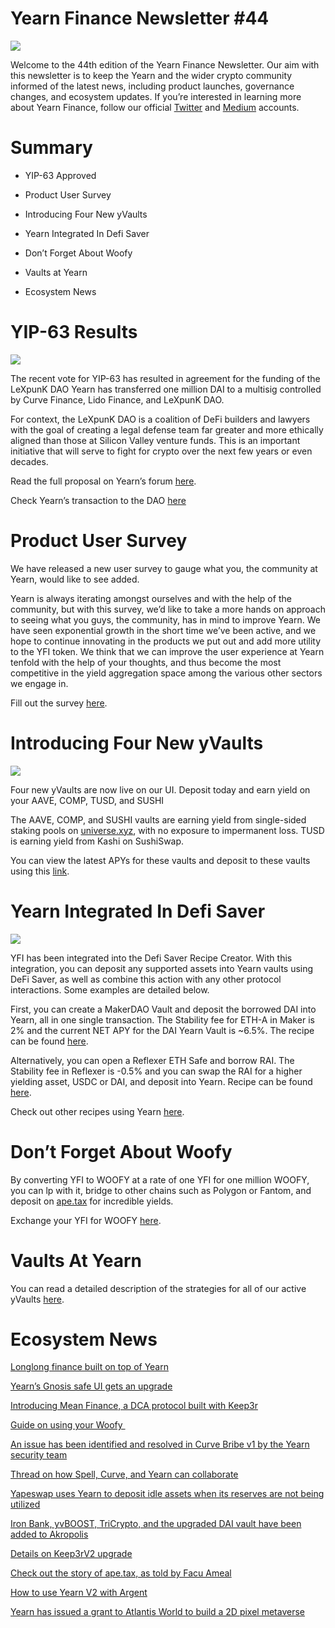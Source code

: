 Yearn Finance Newsletter #44
============================
![](https://cdn.substack.com/image/fetch/w_1456,c_limit,f_auto,q_auto:good,fl_progressive:steep/https%3A%2F%2Fbucketeer-e05bbc84-baa3-437e-9518-adb32be77984.s3.amazonaws.com%2Fpublic%2Fimages%2F020dc362-ab99-403b-8adc-17adc3c8d857_1600x806.png)

Welcome to the 44th edition of the Yearn Finance Newsletter. Our aim with this newsletter is to keep the Yearn and the wider crypto community informed of the latest news, including product launches, governance changes, and ecosystem updates. If you’re interested in learning more about Yearn Finance, follow our official [Twitter](https://twitter.com/iearnfinance) and [Medium](https://medium.com/iearn) accounts.

**Summary**
===========

*   YIP-63 Approved
    
*   Product User Survey
    
*   Introducing Four New yVaults
    
*   Yearn Integrated In Defi Saver
    
*   Don’t Forget About Woofy
    
*   Vaults at Yearn
    
*   Ecosystem News
    

**YIP-63 Results**
==================

![](https://cdn.substack.com/image/fetch/w_1456,c_limit,f_auto,q_auto:good,fl_progressive:steep/https%3A%2F%2Fbucketeer-e05bbc84-baa3-437e-9518-adb32be77984.s3.amazonaws.com%2Fpublic%2Fimages%2F88e01760-fc88-4426-844d-dfcd01f16943_1900x901.png)

The recent vote for YIP-63 has resulted in agreement for the funding of the LeXpunK DAO Yearn has transferred one million DAI to a multisig controlled by Curve Finance, Lido Finance, and LeXpunK DAO.

For context, the LeXpunK DAO is a coalition of DeFi builders and lawyers with the goal of creating a legal defense team far greater and more ethically aligned than those at Silicon Valley venture funds. This is an important initiative that will serve to fight for crypto over the next few years or even decades.

Read the full proposal on Yearn’s forum [here](https://gov.yearn.finance/t/yip-63-fund-builder-first-legal-activism-dao/11280).

Check Yearn’s transaction to the DAO [here](https://etherscan.io/tx/0x0ec0fc55d6dc51b426a254bf2d6de138b1b9a1c3031f4ab3a7b39439fa004392)

**Product User Survey**
=======================

We have released a new user survey to gauge what you, the community at Yearn, would like to see added.  
  
Yearn is always iterating amongst ourselves and with the help of the community, but with this survey, we’d like to take a more hands on approach to seeing what you guys, the community, has in mind to improve Yearn. We have seen exponential growth in the short time we’ve been active, and we hope to continue innovating in the products we put out and add more utility to the YFI token. We think that we can improve the user experience at Yearn tenfold with the help of your thoughts, and thus become the most competitive in the yield aggregation space among the various other sectors we engage in.

Fill out the survey [here](https://yearnfinance.typeform.com/to/ojp3J8gn).

**Introducing Four New yVaults**
================================

![](https://cdn.substack.com/image/fetch/w_1456,c_limit,f_auto,q_auto:good,fl_progressive:steep/https%3A%2F%2Fbucketeer-e05bbc84-baa3-437e-9518-adb32be77984.s3.amazonaws.com%2Fpublic%2Fimages%2Fd4af5a43-5fa4-4ede-941b-c336b260a9d4_611x298.png)

Four new yVaults are now live on our UI. Deposit today and earn yield on your AAVE, COMP, TUSD, and SUSHI  
  
The AAVE, COMP, and SUSHI vaults are earning yield from single-sided staking pools on [universe.xyz](https://universe.xyz/polymorphs), with no exposure to impermanent loss. TUSD is earning yield from Kashi on SushiSwap.

You can view the latest APYs for these vaults and deposit to these vaults using this [link](https://yearn.finance/vaults).

**Yearn Integrated In Defi Saver**
==================================

![](https://cdn.substack.com/image/fetch/w_1456,c_limit,f_auto,q_auto:good,fl_progressive:steep/https%3A%2F%2Fbucketeer-e05bbc84-baa3-437e-9518-adb32be77984.s3.amazonaws.com%2Fpublic%2Fimages%2Fede4e6e2-807e-4f69-88e2-618174c625f5_1012x506.png)

YFI has been integrated into the Defi Saver Recipe Creator. With this integration, you can deposit any supported assets into Yearn vaults using DeFi Saver, as well as combine this action with any other protocol interactions. Some examples are detailed below.  
  
First, you can create a MakerDAO Vault and deposit the borrowed DAI into Yearn, all in one single transaction. The Stability fee for ETH-A in Maker is 2% and the current NET APY for the DAI Yearn Vault is ~6.5%. The recipe can be found [here](https://app.defisaver.com/recipes/create?recipe=V3JhcEV0aEFjdGlvbiwyMDtSZWZsZXhlck9wZW5TYWZlQWN0aW9uLEVUSC1BO1JlZmxleGVyU3VwcGx5QWN0aW9uLCQyLHJlY2lwZSxBbGwgYXZhaWxhYmxlO1JlZmxleGVyR2VuZXJhdGVBY3Rpb24sJDIsNjY2NixyZWNpcGU7U2VsbEFjdGlvbiwweDAzYWI0NTg2MzQ5MTBhYWQyMGVmNWYxYzhlZTk2ZjFkNmFjNTQ5MTkscmVjaXBlLDY2NjYsMHhBMGI4Njk5MWM2MjE4YjM2YzFkMTlENGEyZTlFYjBjRTM2MDZlQjQ4LHJlY2lwZSwxO1llYXJuU3VwcGx5QWN0aW9uLDB4QTBiODY5OTFjNjIxOGIzNmMxZDE5RDRhMmU5RWIwY0UzNjA2ZUI0OCxyZWNpcGUsQWxsIGF2YWlsYWJsZSx3YWxsZXQ%3D).

Alternatively, you can open a Reflexer ETH Safe and borrow RAI. The Stability fee in Reflexer is -0.5% and you can swap the RAI for a higher yielding asset, USDC or DAI, and deposit into Yearn. Recipe can be found [here](https://app.defisaver.com/recipes/create?recipe=V3JhcEV0aEFjdGlvbiwyMDtSZWZsZXhlck9wZW5TYWZlQWN0aW9uLEVUSC1BO1JlZmxleGVyU3VwcGx5QWN0aW9uLCQyLHJlY2lwZSxBbGwgYXZhaWxhYmxlO1JlZmxleGVyR2VuZXJhdGVBY3Rpb24sJDIsNjY2NixyZWNpcGU7U2VsbEFjdGlvbiwweDAzYWI0NTg2MzQ5MTBhYWQyMGVmNWYxYzhlZTk2ZjFkNmFjNTQ5MTkscmVjaXBlLDY2NjYsMHhBMGI4Njk5MWM2MjE4YjM2YzFkMTlENGEyZTlFYjBjRTM2MDZlQjQ4LHJlY2lwZSwxO1llYXJuU3VwcGx5QWN0aW9uLDB4QTBiODY5OTFjNjIxOGIzNmMxZDE5RDRhMmU5RWIwY0UzNjA2ZUI0OCxyZWNpcGUsQWxsIGF2YWlsYWJsZSx3YWxsZXQ%3D).

Check out other recipes using Yearn [here](https://app.defisaver.com/).

**Don’t Forget About Woofy**
============================

[](https://cdn.substack.com/image/fetch/w_1456,c_limit,f_auto,q_auto:good,fl_progressive:steep/https%3A%2F%2Fbucketeer-e05bbc84-baa3-437e-9518-adb32be77984.s3.amazonaws.com%2Fpublic%2Fimages%2Fcdb33a2d-cb18-45cd-8d8a-5339d3afa9d4_986x1251.png)

By converting YFI to WOOFY at a rate of one YFI for one million WOOFY, you can lp with it, bridge to other chains such as Polygon or Fantom, and deposit on [ape.tax](https://ape.tax/) for incredible yields.

  
Exchange your YFI for WOOFY [here](https://woofy.finance/).

**Vaults At Yearn**
===================

You can read a detailed description of the strategies for all of our active yVaults [here](https://medium.com/yearn-state-of-the-vaults/the-vaults-at-yearn-9237905ffed3).

**Ecosystem News**
==================

[Longlong finance built on top of Yearn](https://twitter.com/longlongfinance/status/1424889905877069826)

[Yearn’s Gnosis safe UI gets an upgrade](https://twitter.com/seanmacaonghais/status/1427229450773618695?s=21)

[Introducing Mean Finance, a DCA protocol built with Keep3r](https://twitter.com/mean_fi/status/1422947694444785666?s=21)

[Guide on using your Woofy ](https://twitter.com/cryptannews/status/1426489521911177217?s=21)

[An issue has been identified and resolved in Curve Bribe v1 by the Yearn security team](https://twitter.com/bantg/status/1426629982328180737?s=21)

[Thread on how Spell, Curve, and Yearn can collaborate](https://twitter.com/danielesesta/status/1426547097415913476?s=21)

[Yapeswap uses Yearn to deposit idle assets when its reserves are not being utilized](https://twitter.com/yapeswap/status/1427270229839605761)

[Iron Bank, yvBOOST, TriCrypto, and the upgraded DAI vault have been added to Akropolis](https://twitter.com/akropolisio/status/1427258414229442563)

[Details on Keep3rV2 upgrade](https://twitter.com/AndreCronjeTech/status/1429021091218006023)

[Check out the story of ape.tax, as told by Facu Ameal](https://twitter.com/fameal/status/1428382076064174080?s=20)

[How to use Yearn V2 with Argent](https://twitter.com/argentHQ/status/1431205382865760257)

[Yearn has issued a grant to Atlantis World to build a 2D pixel metaverse](https://twitter.com/iearnfinance/status/1432387438014435332)
